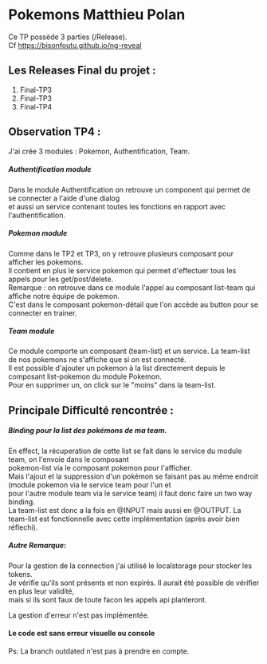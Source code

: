 # Pokemons Matthieu Polan
Ce TP possède 3 parties (/Release).  
Cf https://bisonfoutu.github.io/ng-reveal

## Les Releases Final du projet : 
1. Final-TP3
2. Final-TP3
3. Final-TP4

## Observation TP4 : 
J'ai crée 3 modules : Pokemon, Authentification, Team.  
##### Authentification module
Dans le module Authentification on retrouve un component qui permet de se connecter a l'aide d'une dialog  
et aussi un service contenant toutes les fonctions en rapport avec l'authentification.  

##### Pokemon module
Comme dans le TP2 et TP3, on y retrouve plusieurs composant pour afficher les pokemons.  
Il contient en plus le service pokemon qui permet d'effectuer tous les appels pour les get/post/delete.  
Remarque : on retrouve dans ce module l'appel au composant list-team qui affiche notre équipe de pokemon.  
C'est dans le composant pokemon-détail que l'on accède au button pour se connecter en trainer.

##### Team module
Ce module comporte un composant (team-list) et un service. La team-list de nos pokemons ne s'affiche que si on est connecté.  
Il est possible d'ajouter un pokemon à la list directement depuis le composant list-pokemon du module Pokemon.  
Pour en supprimer un, on click sur le "moins" dans la team-list.  

## Principale Difficulté rencontrée : 
##### Binding pour la list des pokémons de ma team.  
En effect, la récuperation de cette list se fait dans le service du module team, on l'envoie dans le composant  
pokemon-list via le composant pokemon pour l'afficher.  
Mais l'ajout et la suppression d'un pokémon se faisant pas au même endroit (module pokemon via le service team pour l'un et   
pour l'autre module team via le service team) il faut donc faire un two way binding.  
La team-list est donc a la fois en @INPUT mais aussi en @OUTPUT.
La team-list est fonctionnelle avec cette implémentation (après avoir bien réflechi). 

##### Autre Remarque:
Pour la gestion de la connection j'ai utilisé le localstorage pour stocker les tokens.  
Je vérifie qu'ils sont présents et non expirés. Il aurait été possible de vérifier en plus leur validité,   
mais si ils sont faux de toute facon les appels api planteront.

La gestion d'erreur n'est pas implémentée.

#### Le code est sans erreur visuelle ou console
Ps: La branch outdated n'est pas à prendre en compte.
